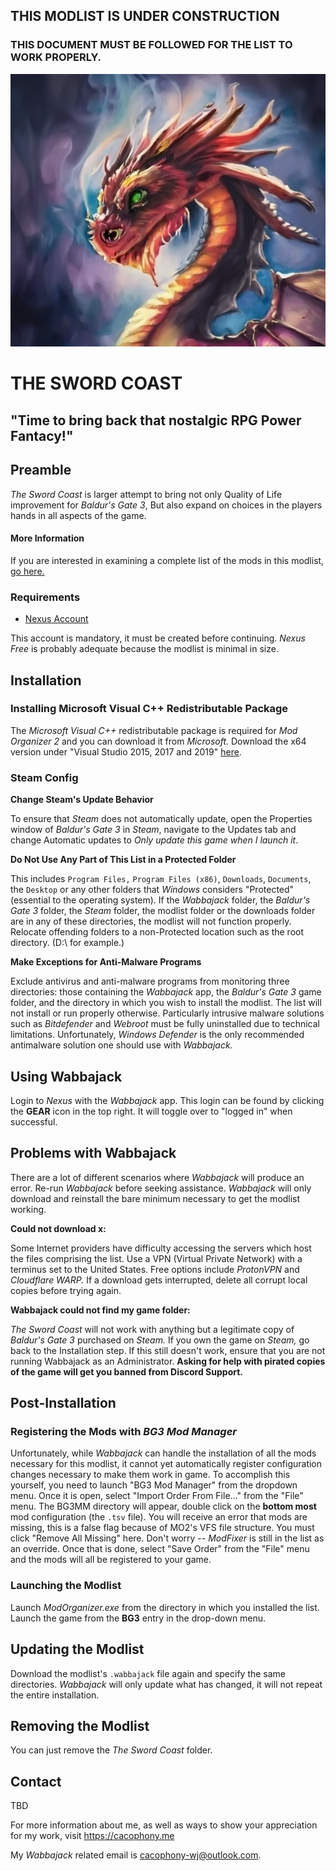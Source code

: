 ## THIS MODLIST IS UNDER CONSTRUCTION

### THIS DOCUMENT MUST BE FOLLOWED FOR THE LIST TO WORK PROPERLY.

![Tifa](images/TSC_Oilpainting_babyreddargon.png)

# THE SWORD COAST

## "Time to bring back that nostalgic RPG Power Fantacy!"

## Preamble

_The Sword Coast_ is larger attempt to bring not only Quality of Life improvement for _Baldur's Gate 3_, But also expand on choices in the players hands in all aspects of the game.

#### More Information

If you are interested in examining a complete list of the mods in this modlist, [go here.](https://loadorderlibrary.com/lists/the-sword-coast)

### Requirements

- [Nexus Account](https://nexusmods.com/)

This account is mandatory, it must be created before continuing. _Nexus Free_ is probably adequate because the modlist is minimal in size.

## Installation

###  Installing Microsoft Visual C++ Redistributable Package

The _Microsoft Visual C++_ redistributable package is required for _Mod Organizer 2_ and you can download it from _Microsoft._ Download the x64 version under "Visual Studio 2015, 2017 and 2019" [here](https://aka.ms/vs/16/release/vc_redist.x64.exe).

###  Steam Config

**Change Steam's Update Behavior**

To ensure that _Steam_ does not automatically update, open the Properties window of _Baldur's Gate 3_ in _Steam_, navigate to the Updates tab and change Automatic updates to _Only update this game when I launch it_.

**Do Not Use Any Part of This List in a Protected Folder**

This includes `Program Files,` `Program Files (x86)`, `Downloads`, `Documents`, the `Desktop` or any other folders that _Windows_ considers "Protected" (essential to the operating system). If the _Wabbajack_ folder, the _Baldur's Gate 3_ folder, the _Steam_ folder, the modlist folder or the downloads folder are in any of these directories, the modlist will not function properly. Relocate offending folders to a non-Protected location such as the root directory. (D:\ for example.)

**Make Exceptions for Anti-Malware Programs**

Exclude antivirus and anti-malware programs from monitoring three directories: those containing the _Wabbajack_ app, the _Baldur's Gate 3_ game folder, and the directory in which you wish to install the modlist. The list will not install or run properly otherwise. Particularly intrusive malware solutions such as _Bitdefender_ and _Webroot_ must be fully uninstalled due to technical limitations. Unfortunately, _Windows Defender_ is the only recommended antimalware solution one should use with _Wabbajack._
 
##  Using Wabbajack

Login to _Nexus_ with the _Wabbajack_ app. This login can be found by clicking the **GEAR** icon in the top right. It will toggle over to "logged in" when successful.

##  Problems with Wabbajack

There are a lot of different scenarios where _Wabbajack_ will produce an error. Re-run _Wabbajack_ before seeking assistance. _Wabbajack_ will only download and reinstall the bare minimum necessary to get the modlist working. 

**Could not download x:**

Some Internet providers have difficulty accessing the servers which host the files comprising the list. Use a VPN (Virtual Private Network) with a terminus set to the United States. Free options include _ProtonVPN_ and _Cloudflare WARP._ If a download gets interrupted, delete all corrupt local copies before trying again.

**Wabbajack could not find my game folder:**

_The Sword Coast_ will not work with anything but a legitimate copy of _Baldur's Gate 3_ purchased on _Steam._ If you own the game on _Steam,_ go back to the Installation step. If this still doesn't work, ensure that you are not running Wabbajack as an Administrator. **Asking for help with pirated copies of the game will get you banned from Discord Support.**

## Post-Installation

### Registering the Mods with _BG3 Mod Manager_

Unfortunately, while _Wabbajack_ can handle the installation of all the mods necessary for this modlist, it cannot yet automatically register configuration changes necessary to make them work in game. To accomplish this yourself, you need to launch "BG3 Mod Manager" from the dropdown menu. Once it is open, select "Import Order From File..." from the "File" menu. The BG3MM directory will appear, double click on the **bottom most** mod configuration (the `.tsv` file). You will receive an error that mods are missing, this is a false flag because of MO2's VFS file structure. You must click "Remove All Missing" here. Don't worry -- _ModFixer_ is still in the list as an override. Once that is done, select "Save Order" from the "File" menu and the mods will all be registered to your game.

### Launching the Modlist

Launch _ModOrganizer.exe_ from the directory in which you installed the list. Launch the game from the **BG3** entry in the drop-down menu.

## Updating the Modlist

Download the modlist's `.wabbajack` file again and specify the same directories. _Wabbajack_ will only update what has changed, it will not repeat the entire installation. 

## Removing the Modlist

You can just remove the _The Sword Coast_ folder. 

## Contact

TBD

For more information about me, as well as ways to show your appreciation for my work, visit https://cacophony.me

My _Wabbajack_ related email is cacophony-wj@outlook.com.

